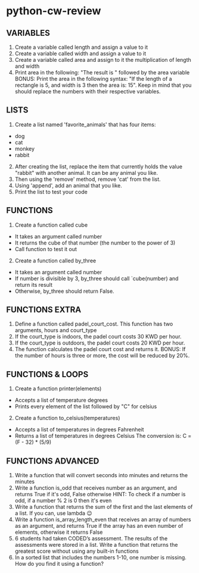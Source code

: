 # python-cw-review

## VARIABLES
1. Create a variable called length and assign a value to it
2. Create a variable called width and assign a value to it
3. Create a variable called area and assign to it the multiplication of length and width
4. Print area in the following: "The result is " followed by the area variable
BONUS: Print the area in the following syntax: "If the length of a rectangle is 5, and width is 3 then the area is: 15". Keep in mind that you should replace the numbers with their respective variables. 

## LISTS
1. Create a list named 'favorite_animals' that has four items:
- dog
- cat
- monkey
- rabbit
2. After creating the list, replace the item that currently holds the value "rabbit" with another animal. It can be any animal you like.
3. Then using the 'remove' method, remove 'cat' from the list.
4. Using 'append', add an animal that you like.
5. Print the list to test your code

## FUNCTIONS
1. Create a function called cube
- It takes an argument called number
- It returns the cube of that number (the number to the power of 3)
- Call function to test it out

2. Create a function called by_three
- It takes an argument called number
- If number is divisible by 3, by_three should call `cube(number) and return its result
- Otherwise, by_three should return False.

## FUNCTIONS EXTRA
1. Define a function called padel_court_cost. This function has two arguments, hours and court_type
2. If the court_type is indoors, the padel court costs 30 KWD per hour.
3. If the court_type is outdoors, the padel court costs 20 KWD per hour.
4. The function calculates the padel court cost and returns it.
BONUS: If the number of hours is three or more, the cost will be reduced by 20%.

## FUNCTIONS & LOOPS
1. Create a function printer(elements)
- Accepts a list of temperature degrees
- Prints every element of the list followed by "C" for celsius
2. Create a function to_celsius(temperatures)
- Accepts a list of temperatures in degrees Fahrenheit
- Returns a list of temperatures in degrees Celsius
The conversion is: C = (F - 32) * (5/9)

## FUNCTIONS ADVANCED
1. Write a function that will convert seconds into minutes and returns the minutes
2. Write a function is_odd that receives number as an argument, and returns True if it's odd, False otherwise HINT: To check if a number is odd, if a number % 2 is 0 then it's even
3. Write a function that returns the sum of the first and the last elements of a list. If you can, use lambda :wink:
4. Write a function is_array_length_even that receives an array of numbers as an argument, and returns True if the array has an even number of elements, otherwise it returns False
5. 6 students had taken CODED’s assessment. The results of the assessments were stored in a list. Write a function that returns the greatest score without using any built-in functions
6. In a sorted list that includes the numbers 1-10, one number is missing. How do you find it using a function?
